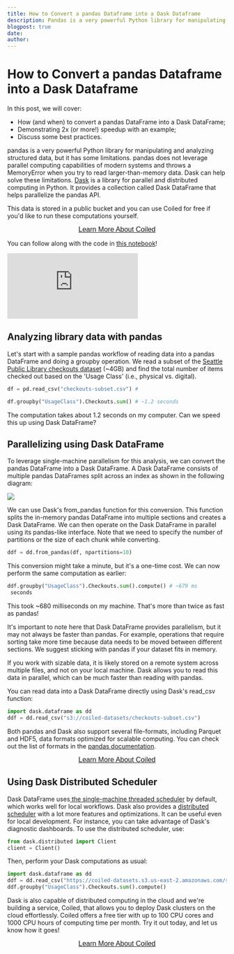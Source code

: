 ```yaml
---
title: How to Convert a pandas Dataframe into a Dask Dataframe
description: Pandas is a very powerful Python library for manipulating and analyzing structured data, but it has some limitations. Dask can help.
blogpost: true
date: 
author: 
---
```


# How to Convert a pandas Dataframe into a Dask Dataframe

In this post, we will cover:

- How (and when) to convert a pandas DataFrame into a Dask DataFrame;
- Demonstrating 2x (or more!) speedup with an example;
- Discuss some best practices.

pandas is a very powerful Python library for manipulating and analyzing structured data, but it has some limitations. pandas does not leverage parallel computing capabilities of modern systems and throws a MemoryError when you try to read larger-than-memory data. Dask can help solve these limitations. [Dask](https://coiled.io/blog/what-is-dask/) is a library for parallel and distributed computing in Python. It provides a collection called Dask DataFrame that helps parallelize the pandas API.

This data is stored in a public bucket and you can use Coiled for free if you'd like to run these computations yourself.

<div class="w-embed"><span class="hs-cta-wrapper" id="hs-cta-wrapper-03d656c6-4957-4620-9331-31dd2182c1ec">
  <span class="hs-cta-node hs-cta-03d656c6-4957-4620-9331-31dd2182c1ec" id="hs-cta-03d656c6-4957-4620-9331-31dd2182c1ec" data-hs-drop="true" style="visibility: visible;"><a id="cta_button_9245528_8e4f34db-efc2-457d-b57b-19c8363d59d5" class="cta_button text-center" href="https://content.coiled.io/cs/c/?cta_guid=8e4f34db-efc2-457d-b57b-19c8363d59d5&amp;signature=AAH58kHlCoVBVtr5Qv9tLUvZhGH2uR1dnw&amp;portal_id=9245528&amp;placement_guid=03d656c6-4957-4620-9331-31dd2182c1ec&amp;click=8c8fe92c-80bd-40eb-8287-6c36013d9a49&amp;redirect_url=APefjpFPKt8nisQ_fwFeFhYDMuhFn8Q_lygFOyzxohu5JDAavjTdKwvGPSSDgqHYcMfDxUUVUuCyY3JBlwjaW6SCLYN1XfPCnIxgofa81102CsVzn8sO988xa_cVlvnNnKcXPS63pDbB&amp;hsutk=&amp;canon=https%3A%2F%2Fwww.coiled.io%2Fblog%2Fhow-to-convert-a-pandas-dataframe-into-a-dask-dataframe&amp;ts=1744161887574" style=" cta_dest_link="https://www.coiled.io/product-overview" title="Learn More About Coiled"><div style="text-align: center;"><span style="font-size: 16px; font-family: Helvetica, Arial, sans-serif;">Learn More About Coiled</span></div></a></span>
</span></div>

You can follow along with the code in [this notebook](https://github.com/coiled/coiled-resources/blob/master/pandas-to-dask-dataframe/pandas-to-dask-dataframe.ipynb)!

<iframe allowfullscreen="true" frameborder="0" scrolling="no" src="https://www.youtube.com/embed/l9c08OAT7jY?enablejsapi=1&amp;origin=https%3A%2F%2Fwww.coiled.io" title="How to Convert a pandas Dataframe into a Dask Dataframe | Pavithra Eswaramoorthy" data-gtm-yt-inspected-34277050_38="true" id="655033383" data-gtm-yt-inspected-12="true"></iframe>

## Analyzing library data with pandas 

Let's start with a sample pandas workflow of reading data into a pandas DataFrame and doing a groupby operation. We read a subset of the [Seattle Public Library checkouts dataset](https://www.kaggle.com/city-of-seattle/seattle-checkouts-by-title?select=checkouts-by-title.csv) (~4GB) and find the total number of items checked out based on the 'Usage Class' (i.e., physical vs. digital).

```python
df = pd.read_csv("checkouts-subset.csv") #

df.groupby("UsageClass").Checkouts.sum() # ~1.2 seconds
```

The computation takes about 1.2 seconds on my computer. Can we speed this up using Dask DataFrame? 

## Parallelizing using Dask DataFrame

To leverage single-machine parallelism for this analysis, we can convert the pandas DataFrame into a Dask DataFrame. A Dask DataFrame consists of multiple pandas DataFrames split across an index as shown in the following diagram:

![](https://cdn.prod.website-files.com/63192998e5cab906c1b55f6e/638657ff104d4050037d09ec_DataFrame%20Image%20-%20Blue%202%403x.png)

We can use Dask's from_pandas function for this conversion. This function splits the in-memory pandas DataFrame into multiple sections and creates a Dask DataFrame. We can then operate on the Dask DataFrame in parallel using its pandas-like interface. Note that we need to specify the number of partitions or the size of each chunk while converting.

```python
ddf = dd.from_pandas(df, npartitions=10)
```

This conversion might take a minute, but it's a one-time cost. We can now perform the same computation as earlier:

```python
ddf.groupby("UsageClass").Checkouts.sum().compute() # ~679 ms
 seconds
```

This took ~680 milliseconds on my machine. That's more than twice as fast as pandas!

It's important to note here that Dask DataFrame provides parallelism, but it may not always be faster than pandas. For example, operations that require sorting take more time because data needs to be moved between different sections. We suggest sticking with pandas if your dataset fits in memory.

If you work with sizable data, it is likely stored on a remote system across multiple files, and not on your local machine. Dask allows you to read this data in parallel, which can be much faster than reading with pandas.

You can read data into a Dask DataFrame directly using Dask's read_csv function:

```python
import dask.dataframe as dd
ddf = dd.read_csv("s3://coiled-datasets/checkouts-subset.csv")
```

Both pandas and Dask also support several file-formats, including Parquet and HDF5, data formats optimized for scalable computing. You can check out the list of formats in the [pandas documentation](https://pandas.pydata.org/docs/user_guide/io.html#io).

<div class="w-embed"><span class="hs-cta-wrapper" id="hs-cta-wrapper-03d656c6-4957-4620-9331-31dd2182c1ec">
  <span class="hs-cta-node hs-cta-03d656c6-4957-4620-9331-31dd2182c1ec" id="hs-cta-03d656c6-4957-4620-9331-31dd2182c1ec" data-hs-drop="true" style="visibility: visible;"><a id="cta_button_9245528_8e4f34db-efc2-457d-b57b-19c8363d59d5" class="cta_button text-center" href="https://content.coiled.io/cs/c/?cta_guid=8e4f34db-efc2-457d-b57b-19c8363d59d5&amp;signature=AAH58kHlCoVBVtr5Qv9tLUvZhGH2uR1dnw&amp;portal_id=9245528&amp;placement_guid=03d656c6-4957-4620-9331-31dd2182c1ec&amp;click=8c8fe92c-80bd-40eb-8287-6c36013d9a49&amp;redirect_url=APefjpFPKt8nisQ_fwFeFhYDMuhFn8Q_lygFOyzxohu5JDAavjTdKwvGPSSDgqHYcMfDxUUVUuCyY3JBlwjaW6SCLYN1XfPCnIxgofa81102CsVzn8sO988xa_cVlvnNnKcXPS63pDbB&amp;hsutk=&amp;canon=https%3A%2F%2Fwww.coiled.io%2Fblog%2Fhow-to-convert-a-pandas-dataframe-into-a-dask-dataframe&amp;ts=1744161887574" style=" cta_dest_link="https://www.coiled.io/product-overview" title="Learn More About Coiled"><div style="text-align: center;"><span style="font-size: 16px; font-family: Helvetica, Arial, sans-serif;">Learn More About Coiled</span></div></a></span>
</span></div>

## Using Dask  Distributed Scheduler

Dask DataFrame uses[ the single-machine threaded scheduler](https://docs.dask.org/en/latest/scheduling.html#local-threads) by default, which works well for local workflows. Dask also provides a [distributed scheduler](https://docs.dask.org/en/latest/scheduling.html#dask-distributed-local) with a lot more features and optimizations. It can be useful even for local development. For instance, you can take advantage of Dask's diagnostic dashboards. To use the distributed scheduler, use:

```python
from dask.distributed import Client
client = Client()
```

Then, perform your Dask computations as usual:

```python
import dask.dataframe as dd
ddf = dd.read_csv("https://coiled-datasets.s3.us-east-2.amazonaws.com/seattle-library-checkouts/checkouts-subset.csv")
ddf.groupby("UsageClass").Checkouts.sum().compute()
```

Dask is also capable of distributed computing in the cloud and we're building a service, Coiled, that allows you to deploy Dask clusters on the cloud effortlessly. Coiled offers a free tier with up to 100 CPU cores and 1000 CPU hours of computing time per month. Try it out today, and let us know how it goes!

<div class="w-embed"><span class="hs-cta-wrapper" id="hs-cta-wrapper-03d656c6-4957-4620-9331-31dd2182c1ec">
  <span class="hs-cta-node hs-cta-03d656c6-4957-4620-9331-31dd2182c1ec" id="hs-cta-03d656c6-4957-4620-9331-31dd2182c1ec" data-hs-drop="true" style="visibility: visible;"><a id="cta_button_9245528_8e4f34db-efc2-457d-b57b-19c8363d59d5" class="cta_button text-center" href="https://content.coiled.io/cs/c/?cta_guid=8e4f34db-efc2-457d-b57b-19c8363d59d5&amp;signature=AAH58kHlCoVBVtr5Qv9tLUvZhGH2uR1dnw&amp;portal_id=9245528&amp;placement_guid=03d656c6-4957-4620-9331-31dd2182c1ec&amp;click=8c8fe92c-80bd-40eb-8287-6c36013d9a49&amp;redirect_url=APefjpFPKt8nisQ_fwFeFhYDMuhFn8Q_lygFOyzxohu5JDAavjTdKwvGPSSDgqHYcMfDxUUVUuCyY3JBlwjaW6SCLYN1XfPCnIxgofa81102CsVzn8sO988xa_cVlvnNnKcXPS63pDbB&amp;hsutk=&amp;canon=https%3A%2F%2Fwww.coiled.io%2Fblog%2Fhow-to-convert-a-pandas-dataframe-into-a-dask-dataframe&amp;ts=1744161887574" style=" cta_dest_link="https://www.coiled.io/product-overview" title="Learn More About Coiled"><div style="text-align: center;"><span style="font-size: 16px; font-family: Helvetica, Arial, sans-serif;">Learn More About Coiled</span></div></a></span>
</span></div>